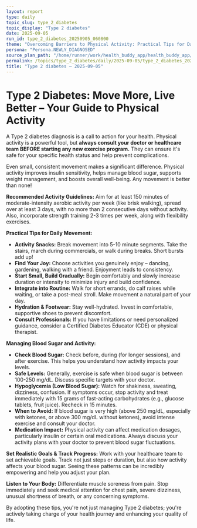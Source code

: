```yaml
---
layout: report
type: daily
topic_slug: type_2_diabetes
topic_display: "Type 2 diabetes"
date: 2025-09-05
run_id: type_2_diabetes_20250905_060800
theme: "Overcoming Barriers to Physical Activity: Practical Tips for Daily Movement"
persona: "Persona.NEWLY_DIAGNOSED"
source_plan_path: "/home/runner/work/health_buddy_app/health_buddy_app/.results/type_2_diabetes/weekly_plan/2025-09-01/plan.json"
permalink: /topics/type_2_diabetes/daily/2025-09-05/type_2_diabetes_20250905_060800/
title: "Type 2 diabetes — 2025-09-05"
---
```


# Type 2 Diabetes: Move More, Live Better – Your Guide to Physical Activity

A Type 2 diabetes diagnosis is a call to action for your health. Physical activity is a powerful tool, but **always consult your doctor or healthcare team BEFORE starting any new exercise program.** They can ensure it's safe for your specific health status and help prevent complications.

Even small, consistent movement makes a significant difference. Physical activity improves insulin sensitivity, helps manage blood sugar, supports weight management, and boosts overall well-being. Any movement is better than none!

**Recommended Activity Guidelines:**
Aim for at least 150 minutes of moderate-intensity aerobic activity per week (like brisk walking), spread over at least 3 days, with no more than 2 consecutive days without activity. Also, incorporate strength training 2-3 times per week, along with flexibility exercises.

**Practical Tips for Daily Movement:**

*   **Activity Snacks:** Break movement into 5-10 minute segments. Take the stairs, march during commercials, or walk during breaks. Short bursts add up!
*   **Find Your Joy:** Choose activities you genuinely enjoy – dancing, gardening, walking with a friend. Enjoyment leads to consistency.
*   **Start Small, Build Gradually:** Begin comfortably and slowly increase duration or intensity to minimize injury and build confidence.
*   **Integrate into Routine:** Walk for short errands, do calf raises while waiting, or take a post-meal stroll. Make movement a natural part of your day.
*   **Hydration & Footwear:** Stay well-hydrated. Invest in comfortable, supportive shoes to prevent discomfort.
*   **Consult Professionals:** If you have limitations or need personalized guidance, consider a Certified Diabetes Educator (CDE) or physical therapist.

**Managing Blood Sugar and Activity:**

*   **Check Blood Sugar:** Check before, during (for longer sessions), and after exercise. This helps you understand how activity impacts your levels.
*   **Safe Levels:** Generally, exercise is safe when blood sugar is between 100-250 mg/dL. Discuss specific targets with your doctor.
*   **Hypoglycemia (Low Blood Sugar):** Watch for shakiness, sweating, dizziness, confusion. If symptoms occur, stop activity and treat immediately with 15 grams of fast-acting carbohydrates (e.g., glucose tablets, fruit juice). Recheck in 15 minutes.
*   **When to Avoid:** If blood sugar is very high (above 250 mg/dL, especially with ketones, or above 300 mg/dL without ketones), avoid intense exercise and consult your doctor.
*   **Medication Impact:** Physical activity can affect medication dosages, particularly insulin or certain oral medications. Always discuss your activity plans with your doctor to prevent blood sugar fluctuations.

**Set Realistic Goals & Track Progress:**
Work with your healthcare team to set achievable goals. Track not just steps or duration, but also how activity affects your blood sugar. Seeing these patterns can be incredibly empowering and help you adjust your plan.

**Listen to Your Body:**
Differentiate muscle soreness from pain. Stop immediately and seek medical attention for chest pain, severe dizziness, unusual shortness of breath, or any concerning symptoms.

By adopting these tips, you're not just managing Type 2 diabetes; you're actively taking charge of your health journey and enhancing your quality of life.
